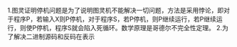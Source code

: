 1.图灵证明停机问题是为了说明图灵机不能解决一切问题，方法是采用悖论，即对于程序P，若输入X则P停机，对于程序S，若P停机，则P继续运行，若P继续运行，则使P停机，程序S就会陷入死循环。数学原理是哥德尔不完全性定理。
2.为了解决二进制源码和反码在表示
